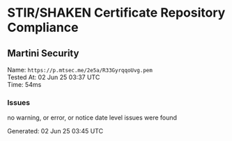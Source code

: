 # STIR/SHAKEN Certificate Repository Compliance

## Martini Security

Name: `https://p.mtsec.me/2e5a/R33GyrqqoUvg.pem`\
Tested At: 02 Jun 25 03:37 UTC\
Time: 54ms

### Issues

no warning, or error, or notice date level issues were found

Generated: 02 Jun 25 03:45 UTC
